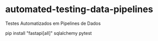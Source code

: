 # automated-testing-data-pipelines
Testes Automatizados em Pipelines de Dados


pip install "fastapi[all]" sqlalchemy pytest